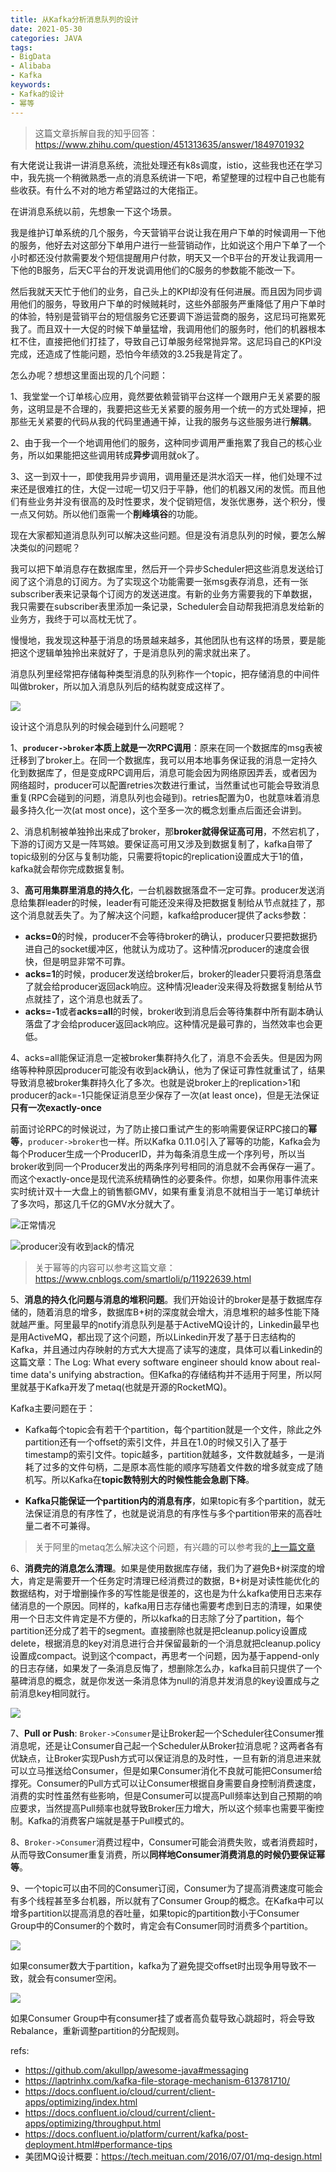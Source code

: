 ```yaml
---
title: 从Kafka分析消息队列的设计
date: 2021-05-30
categories: JAVA
tags: 
- BigData
- Alibaba
- Kafka
keywords:
- Kafka的设计
- 幂等
---
```


> 这篇文章拆解自我的知乎回答：https://www.zhihu.com/question/451313635/answer/1849701932

有大佬说让我讲一讲消息系统，流批处理还有k8s调度，istio，这些我也还在学习中，我先挑一个稍微熟悉一点的消息系统讲一下吧，希望整理的过程中自己也能有些收获。有什么不对的地方希望路过的大佬指正。

在讲消息系统以前，先想象一下这个场景。

我是维护订单系统的几个服务，今天营销平台说让我在用户下单的时候调用一下他的服务，他好去对这部分下单用户进行一些营销动作，比如说这个用户下单了一个小时都还没付款需要发个短信提醒用户付款，明天又一个B平台的开发让我调用一下他的B服务，后天C平台的开发说调用他们的C服务的参数能不能改一下。

然后我就天天忙于他们的业务，自己头上的KPI却没有任何进展。而且因为同步调用他们的服务，导致用户下单的时候贼耗时，这些外部服务严重降低了用户下单时的体验，特别是营销平台的短信服务它还要调下游运营商的服务，这尼玛可拖累死我了。而且双十一大促的时候下单量猛增，我调用他们的服务时，他们的机器根本杠不住，直接把他们打挂了，导致自己订单服务经常抛异常。这尼玛自己的KPI没完成，还造成了性能问题，恐怕今年绩效的3.25我是背定了。

怎么办呢？想想这里面出现的几个问题：

1、我堂堂一个订单核心应用，竟然要依赖营销平台这样一个跟用户无关紧要的服务，这明显是不合理的，我要把这些无关紧要的服务用一个统一的方式处理掉，把那些无关紧要的代码从我的代码里通通干掉，让我的服务与这些服务进行**解耦**。

2、由于我一个一个地调用他们的服务，这种同步调用严重拖累了我自己的核心业务，所以如果能把这些调用转成**异步**调用就ok了。

3、这一到双十一，即使我用异步调用，调用量还是洪水滔天一样，他们处理不过来还是很难扛的住，大促一过呢一切又归于平静，他们的机器又闲的发慌。而且他们有些业务并没有很高的及时性要求，发个促销短信，发张优惠券，送个积分，慢一点又何妨。所以他们亟需一个**削峰填谷**的功能。

现在大家都知道消息队列可以解决这些问题。但是没有消息队列的时候，要怎么解决类似的问题呢？

我可以把下单消息存在数据库里，然后开一个异步Scheduler把这些消息发送给订阅了这个消息的订阅方。为了实现这个功能需要一张msg表存消息，还有一张subscriber表来记录每个订阅方的发送进度。有新的业务方需要我的下单数据，我只需要在subscriber表里添加一条记录，Scheduler会自动帮我把消息发给新的业务方，我终于可以高枕无忧了。

慢慢地，我发现这种基于消息的场景越来越多，其他团队也有这样的场景，要是能把这个逻辑单独拎出来就好了，于是消息队列的需求就出来了。

消息队列里经常把存储每种类型消息的队列称作一个topic，把存储消息的中间件叫做broker，所以加入消息队列后的结构就变成这样了。

![](http://www.plantuml.com/plantuml/svg/FSqz2i904CNnVaynfCyL96Yzu05ibimpBYOpE1_tTr6qUloAFs_nQ1Pvx6N7FIYKh6-F8Ew6DRfA4MNGrPHpXNrrKV4yXbw914qLxct3JSwcJzX4pQcMNqFpV1gid_sd2uJ7xHi0)

设计这个消息队列的时候会碰到什么问题呢？

1、**`producer->broker`本质上就是一次RPC调用**：原来在同一个数据库的msg表被迁移到了broker上。在同一个数据库，我可以用本地事务保证我的消息一定持久化到数据库了，但是变成RPC调用后，消息可能会因为网络原因弄丢，或者因为网络超时，producer可以配置retries次数进行重试，当然重试也可能会导致消息重复(RPC会碰到的问题，消息队列也会碰到)。retries配置为0，也就意味着消息最多持久化一次(at most once)，这个至多一次的概念划重点后面还会讲到。

2、消息机制被单独拎出来成了broker，那**broker就得保证高可用**，不然宕机了，下游的订阅方又是一阵骂娘。要保证高可用又涉及到数据复制了，kafka自带了topic级别的分区与复制功能，只需要将topic的replication设置成大于1的值，kafka就会帮你完成数据复制。

3、**高可用集群里消息的持久化**，一台机器数据落盘不一定可靠。producer发送消息给集群leader的时候，leader有可能还没来得及把数据复制给从节点就挂了，那这个消息就丢失了。为了解决这个问题，kafka给producer提供了acks参数：

* **acks=0**的时候，producer不会等待broker的确认，producer只要把数据扔进自己的socket缓冲区，他就认为成功了。这种情况producer的速度会很快，但是明显非常不可靠。
* **acks=1**的时候，producer发送给broker后，broker的leader只要将消息落盘了就会给producer返回ack响应。这种情况leader没来得及将数据复制给从节点就挂了，这个消息也就丢了。
* **acks=-1**或者**acks=all**的时候，broker收到消息后会等待集群中所有副本确认落盘了才会给producer返回ack响应。这种情况是最可靠的，当然效率也会更低。

4、acks=all能保证消息一定被broker集群持久化了，消息不会丢失。但是因为网络等种种原因producer可能没有收到ack确认，他为了保证可靠性就重试了，结果导致消息被broker集群持久化了多次。也就是说broker上的replication>1和producer的ack=-1只能保证消息至少保存了一次(at least once)，但是无法保证**只有一次exactly-once**

前面讨论RPC的时候说过，为了防止接口重试产生的影响需要保证RPC接口的**幂等**，`producer->broker`也一样。所以Kafka 0.11.0引入了幂等的功能，Kafka会为每个Producer生成一个ProducerID，并为每条消息生成一个序列号，所以当broker收到同一个Producer发出的两条序列号相同的消息就不会再保存一遍了。而这个exactly-once是现代流系统精确性的必要条件。你想，如果你用事件流来实时统计双十一大盘上的销售额GMV，如果有重复消息不就相当于一笔订单统计了多次吗，那这几千亿的GMV水分就大了。

![正常情况](https://pic1.zhimg.com/80/v2-374a40c1c29738f9f9b8b72bcc169bbd_1440w.jpg)

![producer没有收到ack的情况](https://pic2.zhimg.com/80/v2-484333205eea8d0d4a4aa0a1ac62f70e_1440w.jpg)

> 关于幂等的内容可以参考这篇文章：https://www.cnblogs.com/smartloli/p/11922639.html

5、**消息的持久化问题与消息的堆积问题**。我们开始设计的broker是基于数据库存储的，随着消息的增多，数据库B+树的深度就会增大，消息堆积的越多性能下降就越严重。阿里最早的notify消息队列是基于ActiveMQ设计的，Linkedin最早也是用ActiveMQ，都出现了这个问题，所以Linkedin开发了基于日志结构的Kafka，并且通过内存映射的方式大大提高了读写的速度，具体可以看Linkedin的这篇文章：The Log: What every software engineer should know about real-time data's unifying abstraction。但Kafka的存储结构并不适用于阿里，所以阿里就基于Kafka开发了metaq(也就是开源的RocketMQ)。

Kafka主要问题在于：

* Kafka每个topic会有若干个partition，每个partition就是一个文件，除此之外partition还有一个offset的索引文件，并且在1.0的时候又引入了基于timestamp的索引文件。topic越多，partition就越多，文件数就越多，一是消耗了过多的文件句柄，二是原本高性能的顺序写随着文件数的增多就变成了随机写。所以Kafka在**topic数特别大的时候性能会急剧下降**。

* **Kafka只能保证一个partition内的消息有序**，如果topic有多个partition，就无法保证消息的有序性了，也就是说消息的有序性与多个partition带来的高吞吐量二者不可兼得。
> 关于阿里的metaq怎么解决这个问题，有兴趣的可以参考我的[上一篇文章](https://blog.hufeifei.cn/2020/04/25/Alibaba/MetaQ&Notify/)

6、**消费完的消息怎么清理**。如果是使用数据库存储，我们为了避免B+树深度的增大，肯定是需要开一个任务定时清理已经消费过的数据，B+树是对读性能优化的数据结构，对于增删操作多的写性能是很差的，这也是为什么kafka使用日志来存储消息的一个原因。同样的，kafka用日志存储也需要考虑到日志的清理，如果使用一个日志文件肯定是不方便的，所以kafka的日志除了分了partition，每个partition还分成了若干的segment。直接删除也就是把cleanup.policy设置成delete，根据消息的key对消息进行合并保留最新的一个消息就把cleanup.policy设置成compact。说到这个compact，再思考一个问题，因为基于append-only的日志存储，如果发了一条消息反悔了，想删除怎么办，kafka目前只提供了一个墓碑消息的概念，就是你发送一条消息体为null的消息并发消息的key设置成与之前消息key相同就行。

![](https://pic2.zhimg.com/80/v2-b35bd06cdfac2a2ef57a6839227fc89f_720w.png)

7、**Pull or Push**: `Broker->Consumer`是让Broker起一个Scheduler往Consumer推消息呢，还是让Consumer自己起一个Scheduler从Broker拉消息呢？这两者各有优缺点，让Broker实现Push方式可以保证消息的及时性，一旦有新的消息进来就可以立马推送给Consumer，但是如果Consumer消化不良就可能把Consumer给撑死。Consumer的Pull方式可以让Consumer根据自身需要自身控制消费速度，消费的实时性虽然有些影响，但是Consumer可以提高Pull频率达到自己预期的响应要求，当然提高Pull频率也就导致Broker压力增大，所以这个频率也需要平衡控制。Kafka的消费客户端就是基于Pull模式的。

8、`Broker->Consumer`消费过程中，Consumer可能会消费失败，或者消费超时，从而导致Consumer重复消费，所以**同样地Consumer消费消息的时候仍要保证幂等**。

9、一个topic可以由不同的Consumer订阅，Consumer为了提高消费速度可能会有多个线程甚至多台机器，所以就有了Consumer Group的概念。在Kafka中可以增多partition以提高消息的吞吐量，如果topic的partition数小于Consumer Group中的Consumer的个数时，肯定会有Consumer同时消费多个partition。

![](https://pic1.zhimg.com/80/v2-ecd4e63188ff8fbf13634952e8c604cc_1440w.jpg)

如果consumer数大于partition，kafka为了避免提交offset时出现争用导致不一致，就会有consumer空闲。

![](https://pic4.zhimg.com/80/v2-9a10edf9ecb74215c92689df6b819139_1440w.jpg)

如果Consumer Group中有consumer挂了或者高负载导致心跳超时，将会导致Rebalance，重新调整partition的分配规则。


refs: 
* https://github.com/akullpp/awesome-java#messaging
* https://laptrinhx.com/kafka-file-storage-mechanism-613781710/
* https://docs.confluent.io/cloud/current/client-apps/optimizing/index.html
* https://docs.confluent.io/cloud/current/client-apps/optimizing/throughput.html
* https://docs.confluent.io/platform/current/kafka/post-deployment.html#performance-tips
* 美团MQ设计概要：https://tech.meituan.com/2016/07/01/mq-design.html

<!-- 

## 3、partition的设计

https://www.zhihu.com/question/28925721

## 消费者

customer group

超时，kafka会认为这个消费者死了，重新rebalance，即使你后面提交了offset，commit也会失败。下次poll还会poll到这个消息。所以要保证处理好消息的幂等性。

## rebalance的问题

rebalance协议

https://www.cnblogs.com/chanshuyi/p/kafka_rebalance_quick_guide.html

## 4、客户端

https://github.com/birdayz/kaf

https://github.com/fgeller/kt

https://github.com/adevinta/zoe

https://github.com/lensesio/kafka-connect-tools

--> 
